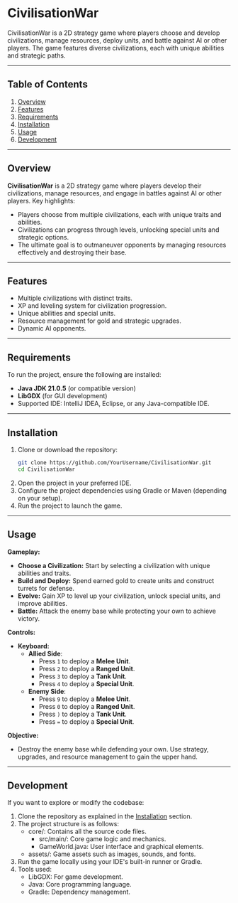 # CivilisationWar

CivilisationWar is a 2D strategy game where players choose and develop civilizations, manage resources, deploy units, and battle against AI or other players. The game features diverse civilizations, each with unique abilities and strategic paths.

---

## Table of Contents
1. [Overview](#overview)
2. [Features](#features)
3. [Requirements](#requirements)
4. [Installation](#installation)
5. [Usage](#usage)
6. [Development](#development)

---

## Overview
**CivilisationWar** is a 2D strategy game where players develop their civilizations, manage resources, and engage in battles against AI or other players.
Key highlights:
- Players choose from multiple civilizations, each with unique traits and abilities.
- Civilizations can progress through levels, unlocking special units and strategic options.
- The ultimate goal is to outmaneuver opponents by managing resources effectively and destroying their base.

---

## Features
- Multiple civilizations with distinct traits.
- XP and leveling system for civilization progression.
- Unique abilities and special units.
- Resource management for gold and strategic upgrades.
- Dynamic AI opponents.

---

## Requirements
To run the project, ensure the following are installed:
- **Java JDK 21.0.5** (or compatible version)
- **LibGDX** (for GUI development)
- Supported IDE: IntelliJ IDEA, Eclipse, or any Java-compatible IDE.

---

## Installation
1. Clone or download the repository:
   ```bash
   git clone https://github.com/YourUsername/CivilisationWar.git
   cd CivilisationWar
   ```
2. Open the project in your preferred IDE.
3. Configure the project dependencies using Gradle or Maven (depending on your setup).
4. Run the project to launch the game.

---

## Usage
**Gameplay:**

- **Choose a Civilization:** Start by selecting a civilization with unique abilities and traits.
- **Build and Deploy:** Spend earned gold to create units and construct turrets for defense.
- **Evolve:** Gain XP to level up your civilization, unlock special units, and improve abilities.
- **Battle:** Attack the enemy base while protecting your own to achieve victory.

**Controls:**

- **Keyboard:** 
    - **Allied Side**:
        - Press `1` to deploy a **Melee Unit**.
        - Press `2` to deploy a **Ranged Unit**.
        - Press `3` to deploy a **Tank Unit**.
        - Press `4` to deploy a **Special Unit**.
    - **Enemy Side**:
         - Press `9` to deploy a **Melee Unit**.
         - Press `0` to deploy a **Ranged Unit**.
         - Press `)` to deploy a **Tank Unit**.
         - Press `=` to deploy a **Special Unit**.

**Objective:**

- Destroy the enemy base while defending your own. Use strategy, upgrades, and resource management to gain the upper hand.

---

## Development
If you want to explore or modify the codebase:

1. Clone the repository as explained in the [Installation](#installation) section.
2. The project structure is as follows:
   - core/: Contains all the source code files. 
     - src/main/: Core game logic and mechanics.
     - GameWorld.java: User interface and graphical elements.
   - assets/: Game assets such as images, sounds, and fonts.
3. Run the game locally using your IDE's built-in runner or Gradle.
4. Tools used:
   - LibGDX: For game development.
   - Java: Core programming language.
   - Gradle: Dependency management.


